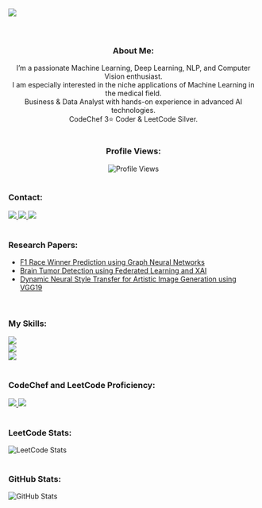 <div style="display: flex; align-items: center; justify-content: flex-start;">
  <div style="flex: 1; padding-right: 20px;">
    <h1>
        <img src="https://readme-typing-svg.herokuapp.com/?font=Righteous&size=35&center=true&vCenter=true&width=500&height=70&duration=4000&lines=Hola!!+👋;+This+is+Kapil+Kashyap!;" />
    </h1>
  </div>
</div>

<br />

<div align="center">
  <h3>About Me:</h3>
  I’m a passionate Machine Learning, Deep Learning, NLP, and Computer Vision enthusiast.<br>
  I am especially interested in the niche applications of Machine Learning in the medical field.<br>
  Business & Data Analyst with hands-on experience in advanced AI technologies.<br>
  CodeChef 3⭐ Coder & LeetCode Silver.
</div>

<br />

<!-- Profile Views Counter -->
<div align="center">
  <h3>Profile Views:</h3>
  <img src="https://komarev.com/ghpvc/?username=kapilkashyap" alt="Profile Views" />
</div>
<br />


<div align="left">
  <h3>Contact:</h3>
  <a href="mailto:kapilkashyap3105@gmail.com?body=Hello">
    <img src="https://img.shields.io/badge/Gmail-333333?style=for-the-badge&logo=gmail&logoColor=red" />
  </a>
  <a href="https://www.linkedin.com/in/kapil-kashyap-523b79225/" target="_blank">
    <img src="https://img.shields.io/badge/LinkedIn-0077B5?style=for-the-badge&logo=linkedin&logoColor=white" />
  </a>
  <a href="https://kapilkashyap.netlify.app/" target="_blank">
     <img src="https://img.shields.io/badge/Portfolio-FF5722?style=for-the-badge&logo=todoist&logoColor=white" />
  </a>
</div>

<br />

<div align="left">
  <h3>Research Papers:</h3>
  <ul>
    <li><a href="#">F1 Race Winner Prediction using Graph Neural Networks</a></li>
    <li><a href="#">Brain Tumor Detection using Federated Learning and XAI</a></li>
    <li><a href="https://ijercse.com/dynamic-neural-style.php">Dynamic Neural Style Transfer for Artistic Image Generation using VGG19</a></li>
  </ul>
</div>
<br />

<div align="left">
  <h3>My Skills:</h3>
  <img src="https://skillicons.dev/icons?i=python,keras,tensorflow,pytorch,scikit,opencv,flask,git,github,cpp,java" /><br>
  <img src="https://skillicons.dev/icons?i=react,redux,nodejs,express,mongodb,html,css,tailwind,figma,vscode,git" /><br>
  <img src="https://skillicons.dev/icons?i=graphql,postgres,sqlite,webdev,docker,aws" />
</div>

<br />

<div align="left">
  <h3>CodeChef and LeetCode Proficiency:</h3>
  <a href="https://www.codechef.com/users/bytehacker">
    <img src="https://img.shields.io/badge/CodeChef-3%20Star-5C1E10?style=for-the-badge&logo=codechef&logoColor=white" />
  </a>
  <a href="https://leetcode.com/kapilkashyap/">
    <img src="https://img.shields.io/badge/LeetCode-Silver-0A74DA?style=for-the-badge&logo=leetcode&logoColor=white" />
  </a>
</div>

<br />

<div align="left">
  <h3>LeetCode Stats:</h3>
  <img src="https://leetcard.jacoblin.cool/kapilkashyap?theme=dark&font=ABeeZee&ext=activity" alt="LeetCode Stats" />
</div>

<br />

<div align="left">
  <h3>GitHub Stats:</h3>
  <img src="https://github-readme-stats.vercel.app/api?username=kapilkashyap&show_icons=true&theme=radical" alt="GitHub Stats" />
</div>

<br />

